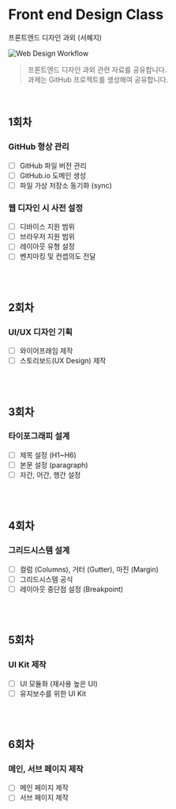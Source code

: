 # Front end Design Class
프론트엔드 디자인 과외 (서혜지)

![Web Design Workflow](https://i.imgur.com/Qh7nkfG.png)
> 프론트엔드 디자인 과외 관련 자료를 공유합니다. <br>
> 과제는 GitHub 프로젝트를 생성해여 공유합니다.

<br>

## 1회차

### GitHub 형상 관리
- [ ] GitHub 파일 버전 관리
- [ ] GitHub.io 도메인 생성
- [ ] 파일 가상 저장소 동기화 (sync)

### 웹 디자인 시 사전 설정
- [ ] 디바이스 지원 범위
- [ ] 브라우저 지원 범위
- [ ] 레이아웃 유형 설정
- [ ] 벤치마킹 및 컨셉의도 전달

<br>
<br>

## 2회차

### UI/UX 디자인 기획
- [ ] 와이어프래임 제작
- [ ] 스토리보드(UX Design) 제작

<br>
<br>

## 3회차

### 타이포그래피 설계
- [ ] 제목 설정 (H1~H6)
- [ ] 본문 설정 (paragraph)
- [ ] 자간, 어간, 행간 설정

<br>
<br>

## 4회차

### 그리드시스템 설계
- [ ] 컬럼 (Columns), 거터 (Gutter), 마진 (Margin)
- [ ] 그리드시스템 공식
- [ ] 레이아웃 중단점 설정 (Breakpoint)

<br>
<br>

## 5회차

### UI Kit 제작
- [ ] UI 모듈화 (재사용 높은 UI)
- [ ] 유지보수를 위한 UI Kit

<br>
<br>

## 6회차

### 메인, 서브 페이지 제작
- [ ] 메인 페이지 제작
- [ ] 서브 페이지 제작
